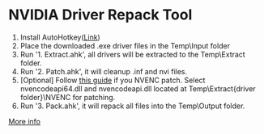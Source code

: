 # NVIDIA Driver Repack Tool

 1. Install AutoHotkey([Link](https://www.autohotkey.com/download/ahk-v2.exe))
 2. Place the downloaded .exe driver files in the Temp\Input folder
 3. Run '1. Extract.ahk', all drivers will be extracted to the Temp\Extract folder.
 4. Run '2. Patch.ahk', it will cleanup .inf and nvi files.
 6. [Optional] Follow [this guide](https://github.com/keylase/nvidia-patch/tree/master/win) if you NVENC patch. Select nvencodeapi64.dll and nvencodeapi.dll located at Temp\Extract\{driver folder}\NVENC for patching.
8. Run '3. Pack.ahk', it will repack all files into the Temp\Output folder.

[More info](https://puresoftapps-nvidia.blogspot.com/)

```
